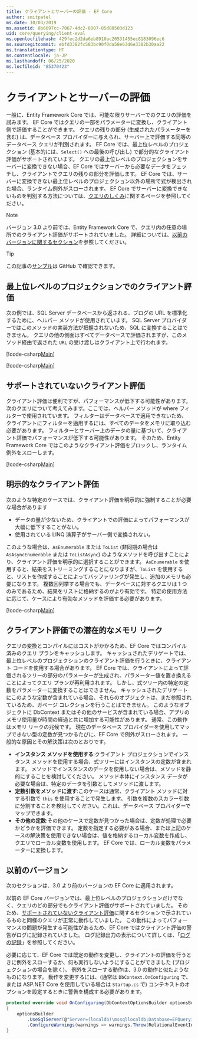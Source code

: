 ```yaml
---
title: クライアントとサーバーの評価 - EF Core
author: smitpatel
ms.date: 10/03/2019
ms.assetid: 8b6697cc-7067-4dc2-8007-85d80503d123
uid: core/querying/client-eval
ms.openlocfilehash: 429fec2d2da6eb8910ac20531455ec8183096ec6
ms.sourcegitcommit: ebfd3382fc583bc90f0da58e63d6e3382b30aa22
ms.translationtype: HT
ms.contentlocale: ja-JP
ms.lasthandoff: 06/25/2020
ms.locfileid: "85370423"
---
```

# <a name="client-vs-server-evaluation"></a>クライアントとサーバーの評価

一般に、Entity Framework Core では、可能な限りサーバーでのクエリの評価を試みます。 EF Core ではクエリの一部をパラメーターに変換し、クライアント側で評価することができます。 クエリの残りの部分 (生成されたパラメーターを含む) は、データベース プロバイダーに与えられ、サーバー上で評価する同等のデータベース クエリが判別されます。 EF Core では、最上位レベルのプロジェクション (基本的には、`Select()` への最後の呼び出し) で部分的なクライアント評価がサポートされています。 クエリの最上位レベルのプロジェクションをサーバーに変換できない場合、EF Core ではサーバーから必要なデータをフェッチし、クライアントでクエリの残りの部分を評価します。 EF Core では、サーバーに変換できない最上位レベルのプロジェクション以外の場所で式が検出された場合、ランタイム例外がスローされます。 EF Core でサーバーに変換できないものを判別する方法については、[クエリのしくみ](xref:core/querying/how-query-works)に関するページを参照してください。

> [!NOTE]
> バージョン 3.0 より前では、Entity Framework Core で、クエリ内の任意の場所でのクライアント評価がサポートされていました。 詳細については、[以前のバージョンに関するセクション](#previous-versions)を参照してください。

> [!TIP]
> この記事の[サンプル](https://github.com/dotnet/EntityFramework.Docs/tree/master/samples/core/Querying)は GitHub で確認できます。

## <a name="client-evaluation-in-the-top-level-projection"></a>最上位レベルのプロジェクションでのクライアント評価

次の例では、SQL Server データベースから返される、ブログの URL を標準化するために、ヘルパー メソッドが使用されています。 SQL Server プロバイダーではこのメソッドの実装方法が把握されないため、SQL に変換することはできません。 クエリの他の側面はすべてデータベースで評価されますが、このメソッド経由で返された `URL` の受け渡しはクライアント上で行われます。

[!code-csharp[Main](../../../samples/core/Querying/ClientEval/Sample.cs#ClientProjection)]

[!code-csharp[Main](../../../samples/core/Querying/ClientEval/Sample.cs#ClientMethod)]

## <a name="unsupported-client-evaluation"></a>サポートされていないクライアント評価

クライアント評価は便利ですが、パフォーマンスが低下する可能性があります。 次のクエリについて考えてみます。ここでは、ヘルパー メソッドが where フィルターで使用されています。 フィルターはデータベースで適用できないため、クライアントにフィルターを適用するには、すべてのデータをメモリに取り込む必要があります。 フィルターとサーバー上のデータの量に基づいて、クライアント評価でパフォーマンスが低下する可能性があります。 そのため、Entity Framework Core ではこのようなクライアント評価をブロックし、ランタイム例外をスローします。

[!code-csharp[Main](../../../samples/core/Querying/ClientEval/Sample.cs#ClientWhere)]

## <a name="explicit-client-evaluation"></a>明示的なクライアント評価

次のような特定のケースでは、クライアント評価を明示的に強制することが必要な場合があります

- データの量が少ないため、クライアントでの評価によってパフォーマンスが大幅に低下することがない。
- 使用されている LINQ 演算子がサーバー側で変換されない。

このような場合は、`AsEnumerable` または `ToList` (非同期の場合は `AsAsyncEnumerable` または `ToListAsync`) のようなメソッドを呼び出すことにより、クライアント評価を明示的に選択することができます。 `AsEnumerable` を使用すると、結果をストリーミングすることになりますが、`ToList` を使用すると、リストを作成することによってバッファリングが発生し、追加のメモリも必要になります。 複数回列挙する場合でも、データベースに対するクエリは 1 つのみであるため、結果をリストに格納するのがより有効です。 特定の使用方法に応じて、ケースにより有効なメソッドを評価する必要があります。

[!code-csharp[Main](../../../samples/core/Querying/ClientEval/Sample.cs#ExplicitClientEval)]

## <a name="potential-memory-leak-in-client-evaluation"></a>クライアント評価での潜在的なメモリ リーク

クエリの変換とコンパイルにはコストがかかるため、EF Core ではコンパイル済みのクエリ プランをキャッシュします。 キャッシュされたデリゲートでは、最上位レベルのプロジェクションのクライアント評価を行うときに、クライアント コードを使用する場合があります。 EF Core では、クライアントによって評価されるツリーの部分のパラメーターが生成され、パラメーター値を置き換えることによってクエリ プランが再利用されます。 しかし、式ツリー内の特定の定数をパラメーターに変換することはできません。 キャッシュされたデリゲートにこのような定数が含まれている場合、それらのオブジェクトは、まだ参照されているため、ガベージ コレクションを行うことはできません。 このようなオブジェクトに DbContext またはその他のサービスが含まれている場合、アプリのメモリ使用量が時間の経過と共に増加する可能性があります。 通常、この動作はメモリ リークの兆候です。 現在のデータベース プロバイダーを使用してマップできない型の定数が見つかるたびに、EF Core で例外がスローされます。 一般的な原因とその解決策は次のとおりです。

- **インスタンス メソッドを使用する**:クライアント プロジェクションでインスタンス メソッドを使用する場合、式ツリーにはインスタンスの定数が含まれます。 メソッドでインスタンスのデータを使用しない場合は、メソッドを静的にすることを検討してください。 メソッド本体にインスタンス データが必要な場合は、特定のデータを引数としてメソッドに渡します。
- **定数引数をメソッドに渡す**:このケースは通常、クライアント メソッドに対する引数で `this` を使用することで発生します。 引数を複数のスカラー引数に分割することを検討してください。これは、データベース プロバイダーでマップできます。
- **その他の定数**:その他のケースで定数が見つかった場合は、定数が処理で必要かどうかを評価できます。 定数を指定する必要がある場合、または上記のケースの解決策を使用できない場合は、値を格納するローカル変数を作成し、クエリでローカル変数を使用します。 EF Core では、ローカル変数をパラメーターに変換します。

## <a name="previous-versions"></a>以前のバージョン

次のセクションは、3.0 より前のバージョンの EF Core に適用されます。

以前の EF Core バージョンでは、最上位レベルのプロジェクションだけでなく、クエリのどの部分でもクライアント評価がサポートされていました。 そのため、[サポートされていないクライアント評価](#unsupported-client-evaluation)に関するセクションで示されているものと同様のクエリが正常に動作していました。 この動作によってパフォーマンスの問題が発生する可能性があるため、EF Core ではクライアント評価の警告がログに記録されていました。 ログ記録出力の表示について詳しくは、「[ログの記録](xref:core/miscellaneous/logging)」を参照してください。

必要に応じて、EF Core では既定の動作を変更し、クライアントの評価を行うときに例外をスローするか、何も実行しないようにすることができました (プロジェクションの場合を除く)。 例外をスローする動作は、3.0 の動作と似たようなものになります。 動作を変更するには、(通常は `DbContext.OnConfiguring` で、または ASP.NET Core を使用している場合は `Startup.cs` で) コンテキストのオプションを設定するときに警告を構成する必要があります。

```csharp
protected override void OnConfiguring(DbContextOptionsBuilder optionsBuilder)
{
    optionsBuilder
        .UseSqlServer(@"Server=(localdb)\mssqllocaldb;Database=EFQuerying;Trusted_Connection=True;")
        .ConfigureWarnings(warnings => warnings.Throw(RelationalEventId.QueryClientEvaluationWarning));
}
```
